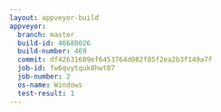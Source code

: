 ```yaml
---
layout: appveyor-build
appveyor:
  branch: master
  build-id: 46680026
  build-number: 469
  commit: df42631689ef6453764d082f85f2ea2b3f149a7f
  job-id: fw6qvytquk8hwt87
  job-number: 2
  os-name: Windows
  test-result: 1
---
```

